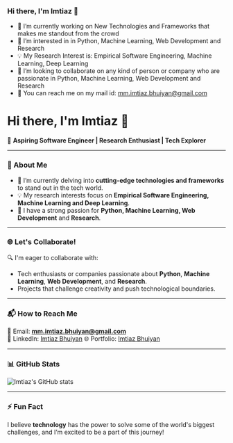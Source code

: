 ### Hi there, I'm Imtiaz 👋

- 🔭 I’m currently working on New Technologies and Frameworks that makes me standout from the crowd
- 🔗 I’m interested in in Python, Machine Learning, Web Development and Research
- 💡 My Research Interest is: Empirical Software Engineering, Machine Learning, Deep Learning
- 🔎 I’m looking to collaborate on any kind of person or company who are passionate in Python, Machine Learning, Web Development and Research
- 📩 You can reach me on my mail id: mm.imtiaz.bhuiyan@gmail.com


# Hi there, I'm Imtiaz 👋

🎯 **Aspiring Software Engineer | Research Enthusiast | Tech Explorer**

---

### 🚀 About Me
- 🔭 I’m currently delving into **cutting-edge technologies and frameworks** to stand out in the tech world.
- 💡 My research interests focus on **Empirical Software Engineering, Machine Learning and Deep Learning**.
- 🌟 I have a strong passion for **Python, Machine Learning, Web Development** and **Research**.

---

### 🌐 Let's Collaborate!
🔍 I'm eager to collaborate with:
- Tech enthusiasts or companies passionate about **Python**, **Machine Learning**, **Web Development**, and **Research**.
- Projects that challenge creativity and push technological boundaries.

---

### 📬 How to Reach Me
📧 Email: **[mm.imtiaz.bhuiyan@gmail.com](mailto:mm.imtiaz.bhuiyan@gmail.com)**  
💼 LinkedIn: [Imtiaz Bhuiyan](https://www.linkedin.com/in/imtiaz-bhuiyan000/)
🌐 Portfolio: [Imtiaz Bhuiyan](https://imtiaz-bhuiyan.netlify.app/#home)

---

### 📊 GitHub Stats
![Imtiaz's GitHub stats](https://github-readme-stats.vercel.app/api?username=imtiazzzz&show_icons=true&theme=radical)

---

### ⚡ Fun Fact
I believe **technology** has the power to solve some of the world's biggest challenges, and I’m excited to be a part of this journey!

